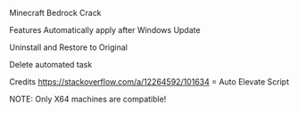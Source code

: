 Minecraft Bedrock Crack

Features
Automatically apply after Windows Update

Uninstall and Restore to Original

Delete automated task

Credits
https://stackoverflow.com/a/12264592/101634 = Auto Elevate Script

NOTE: Only X64 machines are compatible!
